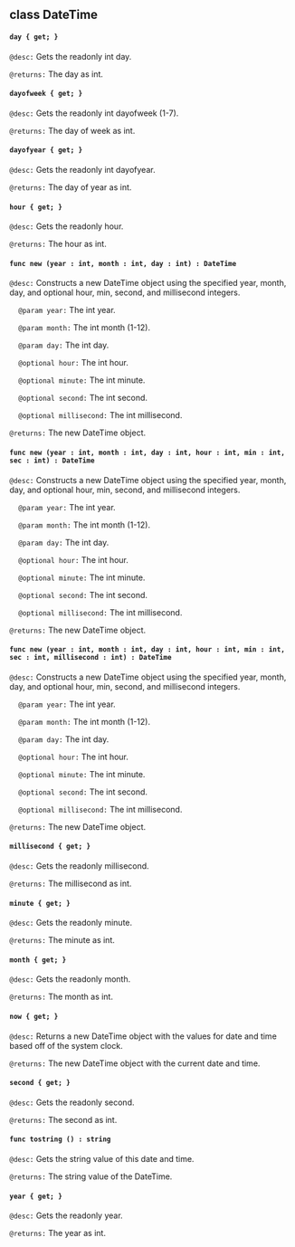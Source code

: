 ## class DateTime

#### ```day { get; }```


```@desc:``` Gets the readonly int day.

```@returns:``` The day as int.

#### ```dayofweek { get; }```


```@desc:``` Gets the readonly int dayofweek (1-7).

```@returns:``` The day of week as int.

#### ```dayofyear { get; }```


```@desc:``` Gets the readonly int dayofyear.

```@returns:``` The day of year as int.

#### ```hour { get; }```


```@desc:``` Gets the readonly hour.

```@returns:``` The hour as int.

#### ```func new (year : int, month : int, day : int) : DateTime```


```@desc:``` Constructs a new DateTime object using the specified year, month, day, and optional hour, min, second, and millisecond integers.

&nbsp;&nbsp;&nbsp;&nbsp;```@param year:``` The int year.

&nbsp;&nbsp;&nbsp;&nbsp;```@param month:``` The int month (1-12).

&nbsp;&nbsp;&nbsp;&nbsp;```@param day:``` The int day.

&nbsp;&nbsp;&nbsp;&nbsp;```@optional hour:``` The int hour.

&nbsp;&nbsp;&nbsp;&nbsp;```@optional minute:``` The int minute.

&nbsp;&nbsp;&nbsp;&nbsp;```@optional second:``` The int second.

&nbsp;&nbsp;&nbsp;&nbsp;```@optional millisecond:``` The int millisecond.

```@returns:``` The new DateTime object.

#### ```func new (year : int, month : int, day : int, hour : int, min : int, sec : int) : DateTime```


```@desc:``` Constructs a new DateTime object using the specified year, month, day, and optional hour, min, second, and millisecond integers.

&nbsp;&nbsp;&nbsp;&nbsp;```@param year:``` The int year.

&nbsp;&nbsp;&nbsp;&nbsp;```@param month:``` The int month (1-12).

&nbsp;&nbsp;&nbsp;&nbsp;```@param day:``` The int day.

&nbsp;&nbsp;&nbsp;&nbsp;```@optional hour:``` The int hour.

&nbsp;&nbsp;&nbsp;&nbsp;```@optional minute:``` The int minute.

&nbsp;&nbsp;&nbsp;&nbsp;```@optional second:``` The int second.

&nbsp;&nbsp;&nbsp;&nbsp;```@optional millisecond:``` The int millisecond.

```@returns:``` The new DateTime object.

#### ```func new (year : int, month : int, day : int, hour : int, min : int, sec : int, millisecond : int) : DateTime```


```@desc:``` Constructs a new DateTime object using the specified year, month, day, and optional hour, min, second, and millisecond integers.

&nbsp;&nbsp;&nbsp;&nbsp;```@param year:``` The int year.

&nbsp;&nbsp;&nbsp;&nbsp;```@param month:``` The int month (1-12).

&nbsp;&nbsp;&nbsp;&nbsp;```@param day:``` The int day.

&nbsp;&nbsp;&nbsp;&nbsp;```@optional hour:``` The int hour.

&nbsp;&nbsp;&nbsp;&nbsp;```@optional minute:``` The int minute.

&nbsp;&nbsp;&nbsp;&nbsp;```@optional second:``` The int second.

&nbsp;&nbsp;&nbsp;&nbsp;```@optional millisecond:``` The int millisecond.

```@returns:``` The new DateTime object.

#### ```millisecond { get; }```


```@desc:``` Gets the readonly millisecond.

```@returns:``` The millisecond as int.

#### ```minute { get; }```


```@desc:``` Gets the readonly minute.

```@returns:``` The minute as int.

#### ```month { get; }```


```@desc:``` Gets the readonly month.

```@returns:``` The month as int.

#### ```now { get; }```


```@desc:``` Returns a new DateTime object with the values for date and time based off of the system clock.

```@returns:``` The new DateTime object with the current date and time.

#### ```second { get; }```


```@desc:``` Gets the readonly second.

```@returns:``` The second as int.

#### ```func tostring () : string```


```@desc:``` Gets the string value of this date and time.

```@returns:``` The string value of the DateTime.

#### ```year { get; }```


```@desc:``` Gets the readonly year.

```@returns:``` The year as int.

